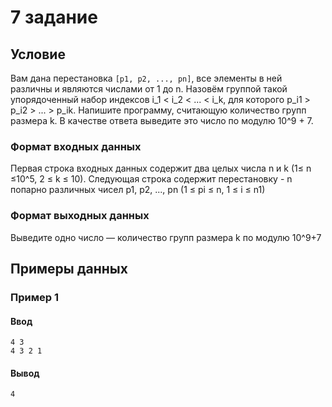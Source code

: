 # 7 задание
## Условие
Вам дана перестановка `[p1, p2, ..., pn]`, все элементы в ней различны и являются 
числами от 1 до n. Назовём группой такой упорядоченный набор индексов i_1 < i_2 < ... < i_k, 
для которого p_i1 > p_i2 > ... > p_ik.
Напишите программу, считающую количество групп размера k. В качестве ответа 
выведите это число по модулю 10^9 + 7.
### Формат входных данных
Первая строка входных данных содержит два целых числа n и k (1≤ n ≤10^5, 2 ≤ k ≤ 10). 
Следующая строка содержит перестановку - n попарно различных чисел p1, p2, ..., pn
(1 ≤ pi ≤ n, 1 ≤ i ≤ n1)
### Формат выходных данных
Выведите одно число — количество групп размера k по модулю 10^9+7
## Примеры данных
### Пример 1
#### Ввод
```
4 3
4 3 2 1
```
#### Вывод
```
4
```